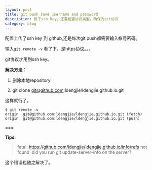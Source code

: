 ```yaml
---
layout: post
title: git push save username and password
description: 除了ssh key，还需检查协议类型，确保为git协议 
category: blog 
---
```


配置上传了ssh key 到 github,还是每次git push都需要输入帐号密码。


输入`git remote -v` 看了下，是https协议。。。

git协议才用到ssh key。

**解决方法：**

1. 删除本地repository

2. git clone git@github.com:ldengjie/ldengjie.github.io.git

这样就行了。

    $ git remote -v
    origin  git@github.com:ldengjie/ldengjie.github.io.git (fetch)
    origin  git@github.com:ldengjie/ldengjie.github.io.git (push)


===

**Tips:**

>fatal: https://github.com/ldengjie/ldengjie.github.io/info/refs not found: did you run git update-server-info on the server?

这个错误也随之解决了。
